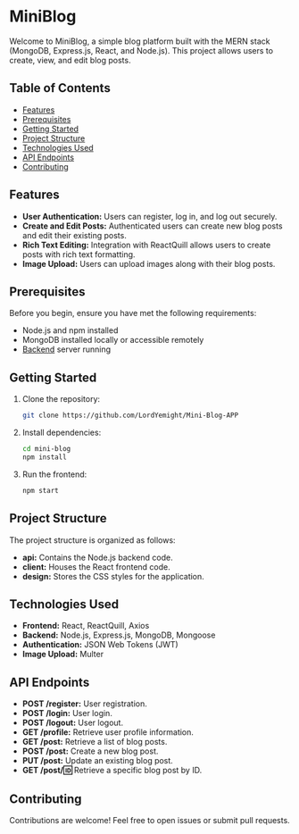# MiniBlog

Welcome to MiniBlog, a simple blog platform built with the MERN stack (MongoDB, Express.js, React, and Node.js). This project allows users to create, view, and edit blog posts.

## Table of Contents

- [Features](#features)
- [Prerequisites](#prerequisites)
- [Getting Started](#getting-started)
- [Project Structure](#project-structure)
- [Technologies Used](#technologies-used)
- [API Endpoints](#api-endpoints)
- [Contributing](#contributing)
  
## Features

- **User Authentication:** Users can register, log in, and log out securely.
- **Create and Edit Posts:** Authenticated users can create new blog posts and edit their existing posts.
- **Rich Text Editing:** Integration with ReactQuill allows users to create posts with rich text formatting.
- **Image Upload:** Users can upload images along with their blog posts.

## Prerequisites

Before you begin, ensure you have met the following requirements:

- Node.js and npm installed
- MongoDB installed locally or accessible remotely
- [Backend](/api) server running

## Getting Started

1. Clone the repository:

   ```bash
   git clone https://github.com/LordYemight/Mini-Blog-APP
   ```

2. Install dependencies:

   ```bash
   cd mini-blog
   npm install
   ```

3. Run the frontend:

   ```bash
   npm start
   ```

## Project Structure

The project structure is organized as follows:

- **api:** Contains the Node.js backend code.
- **client:** Houses the React frontend code.
- **design:** Stores the CSS styles for the application.

## Technologies Used

- **Frontend:** React, ReactQuill, Axios
- **Backend:** Node.js, Express.js, MongoDB, Mongoose
- **Authentication:** JSON Web Tokens (JWT)
- **Image Upload:** Multer

## API Endpoints

- **POST /register:** User registration.
- **POST /login:** User login.
- **POST /logout:** User logout.
- **GET /profile:** Retrieve user profile information.
- **GET /post:** Retrieve a list of blog posts.
- **POST /post:** Create a new blog post.
- **PUT /post:** Update an existing blog post.
- **GET /post/:id:** Retrieve a specific blog post by ID.

## Contributing

Contributions are welcome! Feel free to open issues or submit pull requests.

